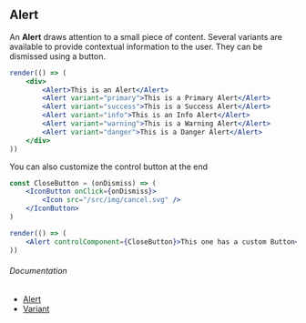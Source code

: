 ## Alert

An **Alert** draws attention to a small piece of content. Several variants are available to provide contextual information to the user. They can be dismissed using a button.

```jsx
render(() => (
	<div>
		<Alert>This is an Alert</Alert>
		<Alert variant="primary">This is a Primary Alert</Alert>
		<Alert variant="success">This is a Success Alert</Alert>
		<Alert variant="info">This is an Info Alert</Alert>
		<Alert variant="warning">This is a Warning Alert</Alert>
		<Alert variant="danger">This is a Danger Alert</Alert>
	</div>
))
```

You can also customize the control button at the end

```jsx
const CloseButton = (onDismiss) => (
	<IconButton onClick={onDismiss}>
		<Icon src="/src/img/cancel.svg" />
	</IconButton>
)

render(() => (
	<Alert controlComponent={CloseButton}>This one has a custom Button</Alert>
))
```

###### Documentation

- [Alert](/wiki/modules/_components_layout_alert_.html)
- [Variant](/wiki/modules/_components_variant_.html)
